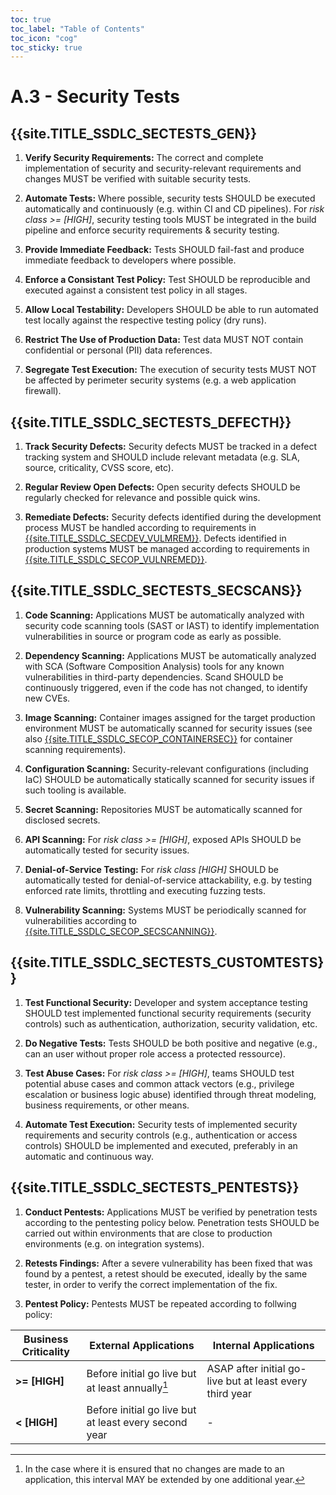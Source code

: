 ```yaml
---
toc: true
toc_label: "Table of Contents"
toc_icon: "cog"
toc_sticky: true
---
```

# A.3 - Security Tests

## {{site.TITLE_SSDLC_SECTESTS_GEN}}

1. **Verify Security Requirements:** The correct and complete implementation of security and security-relevant requirements and changes MUST be verified with suitable security tests.

2. **Automate Tests:** Where possible, security tests SHOULD be executed automatically and continuously (e.g. within CI and CD pipelines). For *risk class >= [HIGH]*, security testing tools MUST be integrated in the build pipeline and enforce security requirements & security testing.

3. **Provide Immediate Feedback:** Tests SHOULD fail-fast and produce immediate feedback to developers where possible. 

4. **Enforce a Consistant Test Policy:** Test SHOULD be reproducible and executed against a consistent test policy in all stages.

5. **Allow Local Testability:** Developers SHOULD be able to run automated test locally against the respective testing policy (dry runs). 

6. **Restrict The Use of Production Data:** Test data MUST NOT contain confidential or personal (PII) data references.

7. **Segregate Test Execution:** The execution of security tests MUST NOT be affected by perimeter security systems (e.g. a web application firewall).

## {{site.TITLE_SSDLC_SECTESTS_DEFECTH}}

1. **Track Security Defects:** Security defects MUST be tracked in a defect tracking system and SHOULD include relevant metadata (e.g. SLA, source, criticality, CVSS score, etc).

2. **Regular Review Open Defects:** Open security defects SHOULD be regularly checked for relevance and possible quick wins.

3. **Remediate Defects:** Security defects identified during the development process MUST be handled according to requirements in [{{site.TITLE_SSDLC_SECDEV_VULMREM}}]({{site.URL_SSDLC_SECDEV_VULMREM}}). Defects identified in production systems MUST be managed according to requirements in [{{site.TITLE_SSDLC_SECOP_VULNREMED}}]({{site.URL_SSDLC_SECOPP_VULNREMED}}).

## {{site.TITLE_SSDLC_SECTESTS_SECSCANS}}

1. **Code Scanning:** Applications MUST be automatically analyzed with security code scanning tools (SAST or IAST) to identify implementation vulnerabilities in source or program code as early as possible.

2. **Dependency Scanning:** Applications MUST be automatically analyzed with SCA (Software Composition Analysis) tools for any known vulnerabilities in third-party dependencies. Scand SHOULD be continuously triggered, even if the code has not changed, to identify new CVEs.
   
3. **Image Scanning:** Container images assigned for the target production environment MUST be automatically scanned for security issues (see also [{{site.TITLE_SSDLC_SECOP_CONTAINERSEC}}]({{site.URL_SSDLC_SECOPP_CONTAINERSEC}}) for container scanning requirements).

4. **Configuration Scanning:** Security-relevant configurations (including IaC) SHOULD be automatically statically scanned for security issues if such tooling is available.

5. **Secret Scanning:** Repositories MUST be automatically scanned for disclosed secrets.

6. **API Scanning:** For *risk class >= [HIGH]*, exposed APIs SHOULD be automatically tested for security issues.

7. **Denial-of-Service Testing:** For *risk class [HIGH]* SHOULD be automatically tested for denial-of-service attackability, e.g. by testing enforced rate limits, throttling and executing fuzzing tests.

8. **Vulnerability Scanning:** Systems MUST be periodically scanned for vulnerabilities according to [{{site.TITLE_SSDLC_SECOP_SECSCANNING}}]({{site.URL_SSDLC_SECOPP_SECSCANNING}}).

## {{site.TITLE_SSDLC_SECTESTS_CUSTOMTESTS}}

1. **Test Functional Security:** Developer and system acceptance testing SHOULD test implemented functional security requirements (security controls) such as authentication, authorization, security validation, etc.

2. **Do Negative Tests:** Tests SHOULD be both positive and negative (e.g., can an user without proper role access a protected ressource).

3. **Test Abuse Cases:** For *risk class >= [HIGH]*, teams SHOULD test potential abuse cases and common attack vectors (e.g., privilege escalation or business logic abuse) identified through threat modeling, business requirements, or other means.

4. **Automate Test Execution:** Security tests of implemented security requirements and security controls (e.g., authentication or access controls) SHOULD be implemented and executed, preferably in an automatic and continuous way.

## {{site.TITLE_SSDLC_SECTESTS_PENTESTS}}

1. **Conduct Pentests:** Applications MUST be verified by penetration tests according to the pentesting policy below. Penetration tests SHOULD be carried out within environments that are close to production environments (e.g. on integration systems).

2. **Retests Findings:** After a severe vulnerability has been fixed that was found by a pentest, a retest should be executed, ideally by the same tester, in order to verify the correct implementation of the fix.
 
3. **Pentest Policy:** Pentests MUST be repeated according to follwing policy:
   
| Business Criticality | External Applications  | Internal Applications |
| ------------- | ------------- | ------------- |
| **>= [HIGH]** | Before initial go live but at least annually[^1]  | ASAP after initial go-live but at least every third year  |
| **< [HIGH]** | Before initial go live but at least every second year  | - | 

[^1]: In the case where it is ensured that no changes are made to an application, this interval MAY be extended by one additional year.
